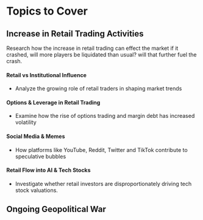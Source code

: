 
# Topics to Cover

## Increase in Retail Trading Activities
Research how the increase in retail trading can effect the market if it crashed, will more players be liquidated than usual? will that further fuel the crash.
#### Retail vs Institutional Influence
- Analyze the growing role of retail traders in shaping market trends
#### Options & Leverage in Retail Trading
- Examine how the rise of options trading and margin debt has increased volatility
#### Social Media & Memes
- How platforms like YouTube, Reddit, Twitter and TikTok contribute to speculative bubbles
#### Retail Flow into AI & Tech Stocks
- Investigate whether retail investors are disproportionately driving tech stock valuations.
## Ongoing Geopolitical War
